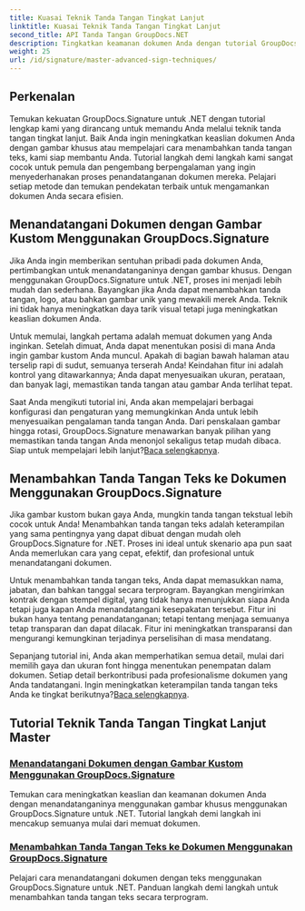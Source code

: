 ```yaml
---
title: Kuasai Teknik Tanda Tangan Tingkat Lanjut
linktitle: Kuasai Teknik Tanda Tangan Tingkat Lanjut
second_title: API Tanda Tangan GroupDocs.NET
description: Tingkatkan keamanan dokumen Anda dengan tutorial GroupDocs.Signature untuk .NET. Pelajari teknik tanda tangan tingkat lanjut, mulai dari gambar khusus hingga tanda tangan teks.
weight: 25
url: /id/signature/master-advanced-sign-techniques/
---
```

## Perkenalan

Temukan kekuatan GroupDocs.Signature untuk .NET dengan tutorial lengkap kami yang dirancang untuk memandu Anda melalui teknik tanda tangan tingkat lanjut. Baik Anda ingin meningkatkan keaslian dokumen Anda dengan gambar khusus atau mempelajari cara menambahkan tanda tangan teks, kami siap membantu Anda. Tutorial langkah demi langkah kami sangat cocok untuk pemula dan pengembang berpengalaman yang ingin menyederhanakan proses penandatanganan dokumen mereka. Pelajari setiap metode dan temukan pendekatan terbaik untuk mengamankan dokumen Anda secara efisien. 

## Menandatangani Dokumen dengan Gambar Kustom Menggunakan GroupDocs.Signature
Jika Anda ingin memberikan sentuhan pribadi pada dokumen Anda, pertimbangkan untuk menandatanganinya dengan gambar khusus. Dengan menggunakan GroupDocs.Signature untuk .NET, proses ini menjadi lebih mudah dan sederhana. Bayangkan jika Anda dapat menambahkan tanda tangan, logo, atau bahkan gambar unik yang mewakili merek Anda. Teknik ini tidak hanya meningkatkan daya tarik visual tetapi juga meningkatkan keaslian dokumen Anda.

Untuk memulai, langkah pertama adalah memuat dokumen yang Anda inginkan. Setelah dimuat, Anda dapat menentukan posisi di mana Anda ingin gambar kustom Anda muncul. Apakah di bagian bawah halaman atau terselip rapi di sudut, semuanya terserah Anda! Keindahan fitur ini adalah kontrol yang ditawarkannya; Anda dapat menyesuaikan ukuran, perataan, dan banyak lagi, memastikan tanda tangan atau gambar Anda terlihat tepat.

Saat Anda mengikuti tutorial ini, Anda akan mempelajari berbagai konfigurasi dan pengaturan yang memungkinkan Anda untuk lebih menyesuaikan pengalaman tanda tangan Anda. Dari penskalaan gambar hingga rotasi, GroupDocs.Signature menawarkan banyak pilihan yang memastikan tanda tangan Anda menonjol sekaligus tetap mudah dibaca. Siap untuk mempelajari lebih lanjut?[Baca selengkapnya](./sign-documents-with-custom-image/).

## Menambahkan Tanda Tangan Teks ke Dokumen Menggunakan GroupDocs.Signature
Jika gambar kustom bukan gaya Anda, mungkin tanda tangan tekstual lebih cocok untuk Anda! Menambahkan tanda tangan teks adalah keterampilan yang sama pentingnya yang dapat dibuat dengan mudah oleh GroupDocs.Signature for .NET. Proses ini ideal untuk skenario apa pun saat Anda memerlukan cara yang cepat, efektif, dan profesional untuk menandatangani dokumen.

Untuk menambahkan tanda tangan teks, Anda dapat memasukkan nama, jabatan, dan bahkan tanggal secara terprogram. Bayangkan mengirimkan kontrak dengan stempel digital, yang tidak hanya menunjukkan siapa Anda tetapi juga kapan Anda menandatangani kesepakatan tersebut. Fitur ini bukan hanya tentang penandatanganan; tetapi tentang menjaga semuanya tetap transparan dan dapat dilacak. Fitur ini meningkatkan transparansi dan mengurangi kemungkinan terjadinya perselisihan di masa mendatang.

 Sepanjang tutorial ini, Anda akan memperhatikan semua detail, mulai dari memilih gaya dan ukuran font hingga menentukan penempatan dalam dokumen. Setiap detail berkontribusi pada profesionalisme dokumen yang Anda tandatangani. Ingin meningkatkan keterampilan tanda tangan teks Anda ke tingkat berikutnya?[Baca selengkapnya](./add-text-signatures-to-documents/).

## Tutorial Teknik Tanda Tangan Tingkat Lanjut Master
### [Menandatangani Dokumen dengan Gambar Kustom Menggunakan GroupDocs.Signature](./sign-documents-with-custom-image/)
Temukan cara meningkatkan keaslian dan keamanan dokumen Anda dengan menandatanganinya menggunakan gambar khusus menggunakan GroupDocs.Signature untuk .NET. Tutorial langkah demi langkah ini mencakup semuanya mulai dari memuat dokumen.
### [Menambahkan Tanda Tangan Teks ke Dokumen Menggunakan GroupDocs.Signature](./add-text-signatures-to-documents/)
Pelajari cara menandatangani dokumen dengan teks menggunakan GroupDocs.Signature untuk .NET. Panduan langkah demi langkah untuk menambahkan tanda tangan teks secara terprogram.